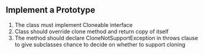 ## Implement a Prototype

1. The class must implement Cloneable interface
2. Class should override clone method and return copy of itself
3. The method should declare CloneNotSupportException in throws clause to give subclasses chance to decide on whether to
   support cloning